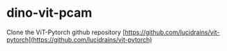 # dino-vit-pcam

Clone the ViT-Pytorch github repository [https://github.com/lucidrains/vit-pytorch](https://github.com/lucidrains/vit-pytorch)
